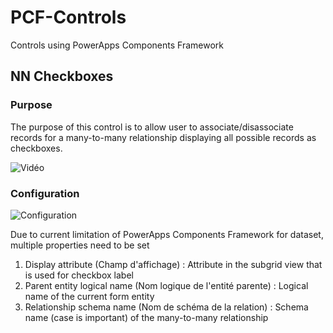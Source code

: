 # PCF-Controls
Controls using PowerApps Components Framework

## NN Checkboxes
### Purpose
The purpose of this control is to allow user to associate/disassociate records for a many-to-many relationship displaying all possible records as checkboxes.

![Vidéo](https://github.com/MscrmTools/PCF-Controls/blob/master/NNCheckboxes/Screenshots/video.gif?raw=true)

### Configuration
![Configuration](https://github.com/MscrmTools/PCF-Controls/blob/master/NNCheckboxes/Screenshots/Configuration.png?raw=true)

Due to current limitation of PowerApps Components Framework for dataset, multiple properties need to be set
1. Display attribute (Champ d'affichage) : Attribute in the subgrid view that is used for checkbox label
2. Parent entity logical name (Nom logique de l'entité parente) : Logical name of the current form entity 
3. Relationship schema name (Nom de schéma de la relation) : Schema name (case is important) of the many-to-many relationship
